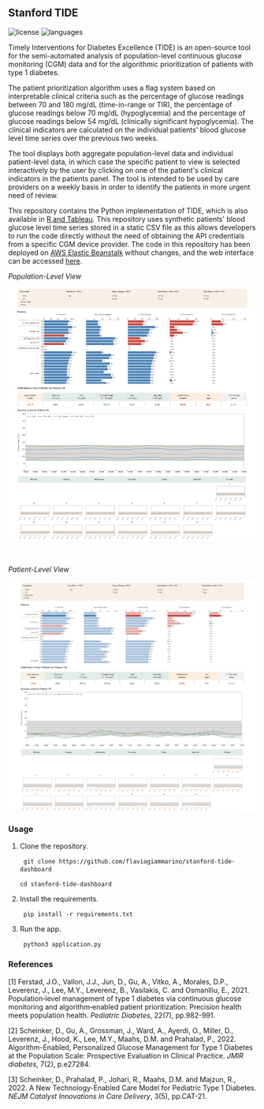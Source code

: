 ## Stanford TIDE

![license](https://img.shields.io/github/license/flaviagiammarino/stanford-tide-dashboard)
![languages](https://img.shields.io/badge/languages-python%2C%20css-blue)

Timely Interventions for Diabetes Excellence (TIDE) is an open-source tool for the semi-automated analysis of 
population-level continuous glucose monitoring (CGM) data and for the algorithmic prioritization of patients with 
type 1 diabetes. 

The patient prioritization algorithm uses a flag system based on interpretable clinical criteria such as the percentage 
of glucose readings between 70 and 180 mg/dL (time-in-range or TIR), the percentage of glucose readings below 70 mg/dL 
(hypoglycemia) and the percentage of glucose readings below 54 mg/dL (clinically significant hypoglycemia). The clinical
indicators are calculated on the individual patients' blood glucose level time series over the previous two weeks. 

The tool displays both aggregate population-level data and individual patient-level data, in which case the specific 
patient to view is selected interactively by the user by clicking on one of the patient's clinical indicators in the
patients panel. The tool is intended to be used by care providers on a weekly basis in order to identify the patients 
in more urgent need of review. 

This repository contains the Python implementation of TIDE, which is also available in [R and Tableau](https://github.com/jferstad/SURF-TIDE). 
This repository uses synthetic patients' blood glucose level time series stored in a static CSV file as this allows developers
to run the code directly without the need of obtaining the API credentials from a specific CGM device provider. The code in 
this repository has been deployed on [AWS Elastic Beanstalk](https://aws.amazon.com/elasticbeanstalk/) without changes, 
and the web interface can be accessed [here](http://stanford-tide-dashboard.eu-west-2.elasticbeanstalk.com/).

*Population-Level View*

![population-view-screenshot](screenshots/population_view.png)

<br>

*Patient-Level View*

![patient-view-screenshot](screenshots/patient_view.png)

### Usage

1. Clone the repository.

   ```commandline
    git clone https://github.com/flaviagiammarino/stanford-tide-dashboard
   ```
   ```commandline
   cd stanford-tide-dashboard
   ```

2. Install the requirements.

   ```commandline
    pip install -r requirements.txt
    ```

3. Run the app.

   ```commandline
    python3 application.py
    ```

### References

[1] Ferstad, J.O., Vallon, J.J., Jun, D., Gu, A., Vitko, A., Morales, D.P., Leverenz, J., Lee, M.Y., Leverenz, B., Vasilakis, C. and Osmanlliu, E., 2021. Population‐level management of type 1 diabetes via continuous glucose monitoring and algorithm‐enabled patient prioritization: Precision health meets population health. *Pediatric Diabetes*, 22(7), pp.982-991.

[2] Scheinker, D., Gu, A., Grossman, J., Ward, A., Ayerdi, O., Miller, D., Leverenz, J., Hood, K., Lee, M.Y., Maahs, D.M. and Prahalad, P., 2022. Algorithm-Enabled, Personalized Glucose Management for Type 1 Diabetes at the Population Scale: Prospective Evaluation in Clinical Practice. *JMIR diabetes*, 7(2), p.e27284.

[3] Scheinker, D., Prahalad, P., Johari, R., Maahs, D.M. and Majzun, R., 2022. A New Technology-Enabled Care Model for Pediatric Type 1 Diabetes. *NEJM Catalyst Innovations in Care Delivery*, 3(5), pp.CAT-21.

